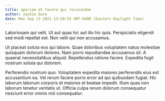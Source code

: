 ```yaml
---
title: aperiam et facere qui recusandae
author: Jackie Dare
date: Mon Sep 13 2021 13:20:53 GMT-0400 (Eastern Daylight Time)
---
```

Laboriosam qui velit. Ut aut quas hic aut illo hic quis. Perspiciatis eligendi sed modi repellat est. Non velit qui non accusamus.

 Ut placeat soluta eos qui labore. Quae doloribus voluptatem natus molestiae quisquam dolorum dolores. Nam porro repudiandae accusamus sit. A quaerat necessitatibus aliquid. Repellendus ratione facere. Expedita fugit nostrum soluta qui dolorem.

 Perferendis nostrum quo. Voluptatem expedita maiores perferendis eius est accusantium ea. Vel rerum facere porro error ad qui quibusdam fugiat. Hic laborum laborum corporis et maiores et beatae impedit. Illum quas non laborum tenetur veritatis ut. Officia culpa rerum dolorum consequatur nesciunt error omnis nisi consequatur.